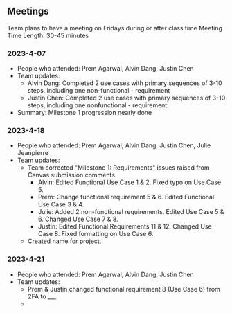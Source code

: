 
## Meetings
Team plans to have a meeting on Fridays during or after class time
Meeting Time Length: 30-45 minutes

### 2023-4-07
- People who attended: Prem Agarwal, Alvin Dang, Justin Chen
- Team updates:
	- Alvin Dang: Completed 2 use cases with primary sequences of 3-10 steps, including one non-functional 
	            - requirement
	- Justin Chen: Completed 2 use cases with primary sequences of 3-10 steps, including one nonfunctional
		    - requirement
- Summary: Milestone 1 progression nearly done

### 2023-4-18
- People who attended: Prem Agarwal, Alvin Dang, Justin Chen, Julie Jeanpierre
- Team updates:
	- Team corrected "Milestone 1: Requirements" issues raised from Canvas submission comments
		- Alvin: Edited Functional Use Case 1 & 2. Fixed typo on Use Case 5.
		- Prem: Change functional requirement 5 & 6. Edited Functional Use Case 3 & 4.
		- Julie: Added 2 non-functional requirements. Edited Use Case 5 & 6. Changed Use Case 7 & 8.
		- Justin: Edited Functional Requirements 11 & 12. Changed Use Case 8. Fixed formatting on Use Case 6.
	- Created name for project.

### 2023-4-21
- People who attended: Prem Agarwal, Alvin Dang, Justin Chen
- Team updates:
	- Prem & Justin changed functional requirement 8 (Use Case 6) from 2FA to ___
	- 
